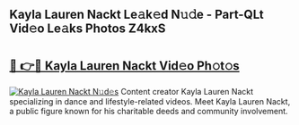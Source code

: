 ## Kayla Lauren Nackt Le𝚊k𝚎d N𝚞𝚍e - Part-QLt Vid𝚎o Le𝚊ks Photos Z4kxS

# <h2><a href="http://fb1tpz8.evod.top/?m=Kayla+Lauren+Nackt">🔗 👉🔴 Kayla Lauren Nackt Vid𝚎o Ph𝚘t𝚘s</a></h2>

[![Kayla Lauren Nackt N𝚞d𝚎s](https://i.imgur.com/8V9OHl7.gif)](http://fb1tpz8.evod.top/?m=Kayla+Lauren+Nackt)
Content creator Kayla Lauren Nackt specializing in dance and lifestyle-related videos. Meet Kayla Lauren Nackt, a public figure known for his charitable deeds and community involvement. 
